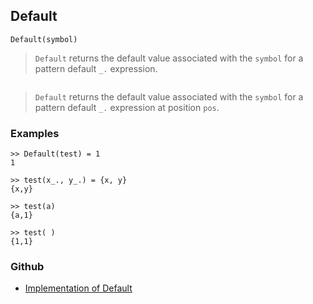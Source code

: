 ## Default

```
Default(symbol)
```

> `Default` returns the default value associated with the `symbol` for a pattern default `_.` expression.
 
 ```ition)
```

> `Default` returns the default value associated with the `symbol` for a pattern default `_.` expression at position `pos`.

### Examples

```
>> Default(test) = 1 
1 

>> test(x_., y_.) = {x, y} 
{x,y} 
				
>> test(a) 
{a,1} 
				
>> test( ) 
{1,1}
```


### Github

* [Implementation of Default](https://github.com/axkr/symja_android_library/blob/master/symja_android_library/matheclipse-core/src/main/java/org/matheclipse/core/builtin/PatternMatching.java#L406) 

